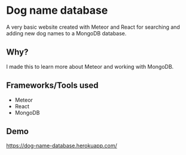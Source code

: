 # Dog name database
A very basic website created with Meteor and React for searching and adding new dog names to a MongoDB database.

## Why?
I made this to learn more about Meteor and working with MongoDB.

## Frameworks/Tools used

- Meteor
- React
- MongoDB

## Demo

https://dog-name-database.herokuapp.com/

